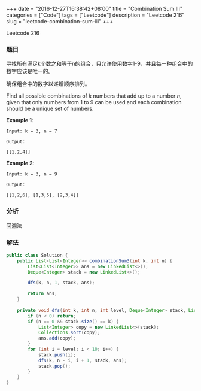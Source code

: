 +++
date = "2016-12-27T16:38:42+08:00"
title = "Combination Sum III"
categories = ["Code"]
tags = ["Leetcode"]
description = "Leetcode 216"
slug = "leetcode-combination-sum-iii"
+++


Leetcode 216

### 题目

寻找所有满足k个数之和等于n的组合，只允许使用数字1-9，并且每一种组合中的数字应该是唯一的。

确保组合中的数字以递增顺序排列。

Find all possible combinations of _k_ numbers that add up to a number _n_, given that only numbers from 1 to 9 can be used and each combination should be a unique set of numbers.


__Example 1__:

```
Input: k = 3, n = 7

Output:

[[1,2,4]]
```

__Example 2__:

```
Input: k = 3, n = 9

Output:

[[1,2,6], [1,3,5], [2,3,4]]
```

### 分析

回溯法

### 解法

```java
public class Solution {
    public List<List<Integer>> combinationSum3(int k, int n) {
        List<List<Integer>> ans = new LinkedList<>();
        Deque<Integer> stack = new LinkedList<>();

        dfs(k, n, 1, stack, ans);

        return ans;
    }
    
    private void dfs(int k, int n, int level, Deque<Integer> stack, List<List<Integer>> ans) {
        if (n < 0) return;
        if (n == 0 && stack.size() == k) {
            List<Integer> copy = new LinkedList<>(stack);
            Collections.sort(copy);
            ans.add(copy);
        }
        for (int i = level; i < 10; i++) {
            stack.push(i);
            dfs(k, n - i, i + 1, stack, ans);
            stack.pop();
        }
    }
}
```
